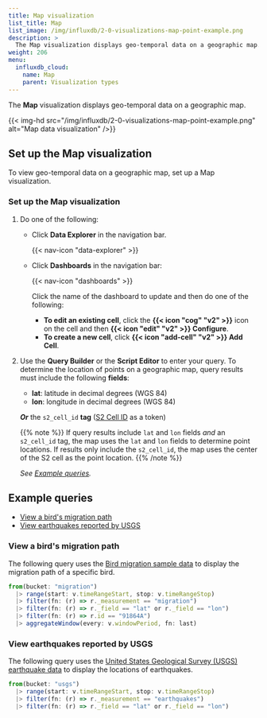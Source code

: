 ```yaml
---
title: Map visualization
list_title: Map
list_image: /img/influxdb/2-0-visualizations-map-point-example.png
description: >
  The Map visualization displays geo-temporal data on a geographic map.
weight: 206
menu:
  influxdb_cloud:
    name: Map
    parent: Visualization types
---
```


The **Map** visualization displays geo-temporal data on a geographic map.

{{< img-hd src="/img/influxdb/2-0-visualizations-map-point-example.png" alt="Map data visualization" />}}

## Set up the Map visualization

To view geo-temporal data on a geographic map, set up a Map visualization.

### Set up the Map visualization

1.  Do one of the following:

    - Click  **Data Explorer** in the navigation bar.

        {{< nav-icon "data-explorer" >}}

    - Click **Dashboards** in the navigation bar:

        {{< nav-icon "dashboards" >}}

        Click the name of the dashboard to update and then do one of the following:

        - **To edit an existing cell**, click the **{{< icon "cog" "v2" >}}** icon on
          the cell and then **{{< icon "edit" "v2" >}} Configure**.
        - **To create a new cell**, click **{{< icon "add-cell" "v2" >}} Add Cell**.

2.  Use the **Query Builder** or the **Script Editor** to enter your query.
    To determine the location of points on a geographic map, query results must
    include the following **fields**:

    - **lat**: latitude in decimal degrees (WGS 84)
    - **lon**: longitude in decimal degrees (WGS 84)

    _**Or**_ the  `s2_cell_id` **tag**  ([S2 Cell ID](https://s2geometry.io/devguide/s2cell_hierarchy.html#s2cellid-numbering) as a token)

    {{% note %}}
If query results include `lat` and `lon` fields _and_ an `s2_cell_id` tag,
the map uses the `lat` and `lon` fields to determine point locations.
If results only include the `s2_cell_id`, the map uses the center of the S2 cell
as the point location.
    {{% /note %}}

    _See [Example queries](#example-queries)._

<!-- 3.  Select the **Map** option from the visualization drop-down list in the upper left,
    and then select one of the following:

    - **Point**: Display each geo-temporal point on the map using a map pin icon
        {{< img-hd src="/img/influxdb/2-0-visualizations-map-point-example.png" alt="Map data visualization" />}}
    - **Circle**: Display each geo-temporal point on the map using a circle icon.
        {{< img-hd src="/img/influxdb/2-0-visualizations-map-circle-example.png" alt="Map data visualization" />}}
    - **Heat**: Display the density of geo-temporal points on the map. More points near a location will appear brighter on the map.
        {{< img-hd src="/img/influxdb/2-0-visualizations-map-heat-example.png" alt="Map data visualization" />}}

4.  Set the following custom options for the map:

    - **Allow Pan and Zoom**: Select this check box to enable panning and zooming on the map.
    - **Latitude**: Slide to set the default latitude to center the map on.
    - **Longitude**: Slide to set the default longitude to center the map on.
    - **Zoom**: Slide to set the default zoom level on the map.
    - **Radius**: _(Heat map only)_ Slide to adjust the bloom radius for geo-temporal points on the map. -->

## Example queries

- [View a bird's migration path](#view-a-birds-migration-path)
- [View earthquakes reported by USGS](#view-earthquakes-reported-by-usgs)

### View a bird's migration path
The following query uses the [Bird migration sample data](/influxdb/cloud/reference/sample-data/#bird-migration-sample-data)
to display the migration path of a specific bird.

```js
from(bucket: "migration")
  |> range(start: v.timeRangeStart, stop: v.timeRangeStop)
  |> filter(fn: (r) => r._measurement == "migration")
  |> filter(fn: (r) => r._field == "lat" or r._field == "lon")
  |> filter(fn: (r) => r.id == "91864A")  
  |> aggregateWindow(every: v.windowPeriod, fn: last)
```

### View earthquakes reported by USGS
The following query uses the [United States Geological Survey (USGS) earthquake data](/influxdb/cloud/reference/sample-data/#usgs-earthquake-data) to display the locations of earthquakes.

```js
from(bucket: "usgs")
  |> range(start: v.timeRangeStart, stop: v.timeRangeStop)
  |> filter(fn: (r) => r._measurement == "earthquakes")
  |> filter(fn: (r) => r._field == "lat" or r._field == "lon")
```

